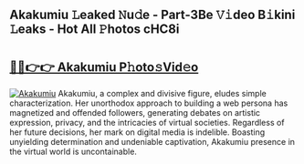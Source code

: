 ## Akakumiu 𝙻eaked 𝙽u𝚍e - Part-3Be 𝚅𝚒deo B𝚒kini 𝙻eaks - Hot All 𝙿hotos cHC8i

# <h2><a href="http://ld3ozrv.urlbe.top/?page=Akakumiu">🔗🔗👉👉 Akakumiu P𝚑oto𝚜Vid𝚎o</a></h2>

[![Akakumiu](https://i.imgur.com/eBuTRDB.gif)](http://ld3ozrv.urlbe.top/?page=Akakumiu)
Akakumiu, a complex and divisive figure, eludes simple characterization. Her unorthodox approach to building a web persona has magnetized and offended followers, generating debates on artistic expression, privacy, and the intricacies of virtual societies. Regardless of her future decisions, her mark on digital media is indelible. Boasting unyielding determination and undeniable captivation, Akakumiu presence in the virtual world is uncontainable.
